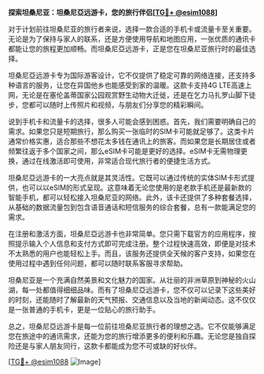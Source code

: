 **探索坦桑尼亚：坦桑尼亞远游卡，您的旅行伴侣[[TG💪+ @esim1088](https://t.me/s/esim1088)]**

对于计划前往坦桑尼亚的旅行者来说，选择一款合适的手机卡或流量卡至关重要。无论是为了保持与家人的联系，还是方便使用导航和地图应用，一张优质的通讯卡都能让您的旅程更加顺畅。而坦桑尼亞远游卡，正是您在坦桑尼亚旅行时的最佳选择。

坦桑尼亞远游卡专为国际游客设计，它不仅提供了稳定可靠的网络连接，还支持多种语言的服务，让您在异国他乡也能感受到家的温暖。这款卡支持4G LTE高速上网，无论是在塞伦盖蒂国家公园观赏野生动物大迁徙，还是在乞力马扎罗山脚下徒步，您都可以随时上传照片和视频，与朋友们分享您的精彩瞬间。

说到手机卡和流量卡的选择，很多人可能会感到困惑。首先，我们需要明确自己的需求。如果您只是短期旅行，那么购买一张临时的SIM卡可能就足够了。这类卡片通常价格实惠，适合那些不想花太多钱在通讯上的旅客。而如果您是长期居住或者频繁往返于多个国家之间，那么eSIM卡可能是更好的选择。eSIM卡无需物理更换，通过在线激活即可使用，非常适合现代旅行者的便捷生活方式。

坦桑尼亞远游卡的一大亮点就是其灵活性。它既可以通过传统的实体SIM卡形式提供，也可以以eSIM的形式呈现。这意味着无论您使用的是老款手机还是最新款的智能手机，都可以轻松接入坦桑尼亚的网络。此外，该卡还提供了多种套餐选择，从基础的数据流量包到包含语音通话和短信服务的综合套餐，总有一款能满足您的需求。

在注册和激活方面，坦桑尼亞远游卡也非常简单。您只需下载官方的应用程序，按照提示输入个人信息和支付方式即可完成注册。整个过程快速高效，即便是对技术不太熟悉的用户也能轻松上手。而且，该服务还提供全天候的客户支持，如果您在使用过程中遇到任何问题，都可以随时联系客服寻求帮助。

坦桑尼亚是一个充满自然美景和文化魅力的国家。从壮丽的非洲草原到神秘的火山湖，每一处都值得细细品味。而有了坦桑尼亞远游卡，您不仅可以记录下这些美好的时刻，还能随时了解最新的天气预报、交通信息以及当地的新闻动态。这不仅仅是一张普通的手机卡，更是一位贴心的旅行助手。

总之，坦桑尼亞远游卡是每一位前往坦桑尼亚旅行者的理想之选。它不仅能够满足您在旅途中的通讯需求，还能为您的旅行增添更多的便利和乐趣。无论您是独自探险还是与家人朋友同行，这款卡都能成为您不可或缺的好伙伴。

[[TG💪+ @esim1088](https://t.me/s/esim1088) ![Image](https://i.postimg.cc/4NQfJmqS/Snipaste-2025-05-13-00-14-12.png)]